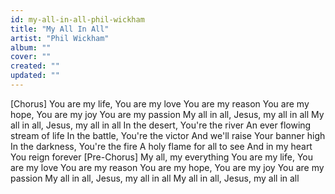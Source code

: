 ```yaml
---
id: my-all-in-all-phil-wickham
title: "My All In All"
artist: "Phil Wickham"
album: ""
cover: ""
created: ""
updated: ""
---
```


[Chorus]
You are my life, You are my love
You are my reason
You are my hope, You are my joy
You are my passion
My all in all, Jesus, my all in all
My all in all, Jesus, my all in all
In the desert, You're the river
An ever flowing stream of life
In the battle, You're the victor
And we'll raise Your banner high
In the darkness, You're the fire
A holy flame for all to see
And in my heart You reign forever
[Pre-Chorus]
My all, my everything
You are my life, You are my love
You are my reason
You are my hope, You are my joy
You are my passion
My all in all, Jesus, my all in all
My all in all, Jesus, my all in all